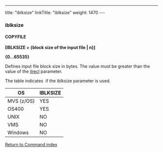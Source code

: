 ---
title: "iblksize"
linkTitle: "iblksize"
weight: 1470
--- <span id="iblksize"></span>

### iblksize

#### COPYFILE

****[IBLKSIZE = {block size of the
input file &#124; n}]****

****{0...65535}****

Defines input file block size in bytes. The value must be greater than
the value of the [ilrecl](../ilrecl) parameter.

The table indicates  if the iblksize parameter
is used.

| OS  | IBLKSIZE  |
| --- | --- |
| MVS (z/OS) | YES  |
| OS400  | YES  |
| UNIX  | NO  |
| VMS  | NO  |
| Windows  | NO  |

[Return to Command index](../../)
